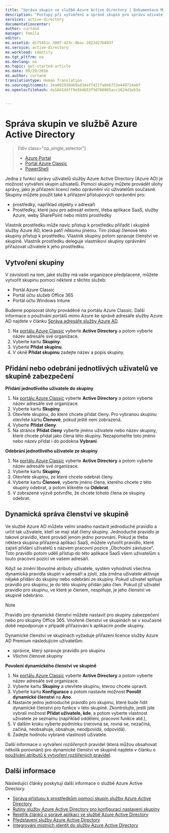 ```yaml
---
title: "Správa skupin ve službě Azure Active Directory | Dokumentace Microsoftu"
description: "Postupy při vytváření a správě skupin pro správu uživatelů Azure pomocí služby Azure Active Directory."
services: active-directory
documentationcenter: 
author: curtand
manager: femila
editor: 
ms.assetid: d1f5451c-3807-423c-8bac-2822d27b893f
ms.service: active-directory
ms.workload: identity
ms.tgt_pltfrm: na
ms.devlang: na
ms.topic: get-started-article
ms.date: 09/29/2016
ms.author: curtand
translationtype: Human Translation
ms.sourcegitcommit: 2ea002938d69ad34aff421fa0eb753e449724a8f
ms.openlocfilehash: da1841d4ff9e5b4b53f5d766065acc1024d1eb3a


---
```

# <a name="managing-groups-in-azure-active-directory"></a>Správa skupin ve službě Azure Active Directory
> [!div class="op_single_selector"]
> * [Azure Portal](active-directory-groups-create-azure-portal.md)
> * [Portál Azure Classic](active-directory-accessmanagement-manage-groups.md)
> * [PowerShell](active-directory-accessmanagement-groups-settings-v2-cmdlets.md)
> 
> 

Jedna z funkcí správy uživatelů služby Azure Active Directory (Azure AD) je možnost vytváření skupin uživatelů. Pomocí skupiny můžete provádět úlohy správy, jako je přiřazení licencí nebo oprávnění víc uživatelům současně. Skupiny můžete použít také k přiřazení přístupových oprávnění pro:

* prostředky, například objekty v adresáři
* Prostředky, které jsou pro adresář externí, třeba aplikace SaaS, služby Azure, weby SharePoint nebo místní prostředky

Vlastník prostředku může navíc přístup k prostředku přiřadit i skupině služby Azure AD, která patří někomu jinému. Tím získají členové této skupiny přístup k prostředku. Vlastník skupiny potom spravuje členství ve skupině. Vlastník prostředku deleguje vlastníkovi skupiny oprávnění přiřazovat uživatele k jeho prostředku.

## <a name="how-do-i-create-a-group"></a>Vytvoření skupiny
V závislosti na tom, jaké služby má vaše organizace předplacené, můžete vytvořit skupinu pomocí některé z těchto služeb:

* Portál Azure Classic
* Portál účtu služeb Office 365
* Portál účtu Windows Intune

Budeme popisovat úlohy prováděné na portálu Azure Classic. Další informace o používání portálů mimo Azure ke správě adresáře služby Azure AD najdete v článku [Správa adresáře služby Azure AD](active-directory-administer.md).

1. Na [portálu Azure Classic](https://manage.windowsazure.com) vyberte **Active Directory** a potom vyberte název adresáře své organizace.
2. Vyberte kartu **Skupiny**.
3. Vyberte **Přidat skupinu**.
4. V okně **Přidat skupinu** zadejte název a popis skupiny.

## <a name="how-do-i-add-or-remove-individual-users-in-a-security-group"></a>Přidání nebo odebrání jednotlivých uživatelů ve skupině zabezpečení
**Přidání jednotlivého uživatele do skupiny**

1. Na [portálu Azure Classic](https://manage.windowsazure.com) vyberte **Active Directory** a potom vyberte název adresáře své organizace.
2. Vyberte kartu **Skupiny**.
3. Otevřete skupinu, do které chcete přidat členy. Pro vybranou skupinu otevřete kartu **Členové**, pokud ještě není zobrazená.
4. Vyberte **Přidat členy**.
5. Na stránce **Přidat členy** vyberte jméno uživatele nebo název skupiny, které chcete přidat jako člena této skupiny. Nezapomeňte toto jméno nebo název přidat i do podokna **Vybraní**.

**Odebrání jednotlivého uživatele ze skupiny**

1. Na [portálu Azure Classic](https://manage.windowsazure.com) vyberte **Active Directory** a potom vyberte název adresáře své organizace.
2. Vyberte kartu **Skupiny**.
3. Otevřete skupinu, ze které chcete odebrat členy.
4. Vyberte kartu **Členové**, vyberte jméno člena, kterého chcete z této skupiny odebrat, a potom klikněte na **Odebrat**.
5. V zobrazené výzvě potvrďte, že chcete tohoto člena ze skupiny odebrat.

## <a name="how-can-i-manage-the-membership-of-a-group-dynamically"></a>Dynamická správa členství ve skupině
Ve službě Azure AD můžete velmi snadno nastavit jednoduché pravidlo a určit tak uživatele, kteří se mají stát členy skupiny. Jednoduché pravidlo je takové pravidlo, které provádí jenom jedno porovnání. Pokud je třeba některá skupina přiřazená aplikaci SaaS, můžete vytvořit pravidlo, které zajistí přidání uživatelů s názvem pracovní pozice „Obchodní zástupce“. Toto pravidlo potom udělí přístup do této aplikace SaaS všem uživatelům s touto pracovní pozicí ve vašem adresáři.

Když se změní libovolné atributy uživatele, systém vyhodnotí všechna dynamická pravidla skupin v adresáři a zjistí, zda změna uživatele aktivuje nějaké přidání do skupiny nebo odebrání ze skupiny. Pokud uživatel splňuje pravidlo pro skupinu, je do této skupiny přidán jako člen. Pokud již uživatel pravidlo pro skupinu, ve které je členem, nesplňuje, je jeho členství ve skupině odebráno.

> [!NOTE]
> Pravidlo pro dynamické členství můžete nastavit pro skupiny zabezpečení nebo pro skupiny Office 365. Vnořené členství ve skupinách se v současné době nepodporuje v případě přiřazování k aplikacím podle skupiny.
> 
> Dynamické členství ve skupinách vyžaduje přiřazení licence služby Azure AD Premium následujícím uživatelům:
> 
> * správce, který spravuje pravidlo pro skupinu
> * Všichni členové skupiny
> 
> 

**Povolení dynamického členství ve skupině**

1. Na [portálu Azure Classic](https://manage.windowsazure.com) vyberte **Active Directory** a potom vyberte název adresáře své organizace.
2. Vyberte kartu **Skupiny** a otevřete skupinu, kterou chcete upravit.
3. Vyberte kartu **Konfigurace** a potom nastavte možnost **Povolit dynamické členství** na **Ano**.
4. Nastavte jedno jednoduché pravidlo pro skupinu, které bude řídit dynamické členství pro funkce v této skupině. Zkontrolujte, jestli jste vybrali možnost **Přidat uživatele, kde**, a potom vyberte vlastnost uživatele ze seznamu (například oddělení, pracovní funkce atd.),
5. V dalším kroku vyberte podmínku (nerovná se, rovná se, nezačíná, začíná, neobsahuje, obsahuje, neodpovídá, odpovídá).
6. Zadejte hodnotu vybrané vlastnosti uživatele.

Další informace o vytváření *rozšířených* pravidel (která můžou obsahovat několik porovnání) pro dynamické členství ve skupině najdete v článku o [používání atributů k vytvoření rozšířených pravidel](active-directory-accessmanagement-groups-with-advanced-rules.md).

## <a name="additional-information"></a>Další informace
Následující články poskytují další informace o službě Azure Active Directory.

* [Správa přístupu k prostředkům pomocí skupin služby Azure Active Directory](active-directory-manage-groups.md)
* [Rutiny služby Azure Active Directory pro konfiguraci nastavení skupiny](active-directory-accessmanagement-groups-settings-cmdlets.md)
* [Rejstřík článků o správě aplikací ve službě Azure Active Directory](active-directory-apps-index.md)
* [Představení služby Azure Active Directory](active-directory-whatis.md)
* [Integrování místních identit do služby Azure Active Directory](active-directory-aadconnect.md)




<!--HONumber=Nov16_HO2-->


